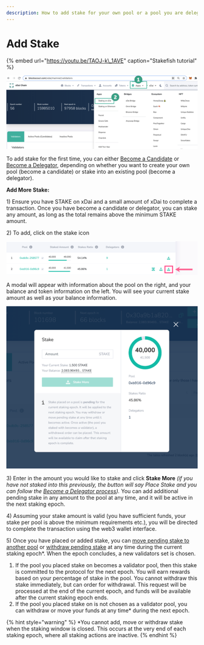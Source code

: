 ```yaml
---
description: How to add stake for your own pool or a pool you are delegating on
---
```


# Add Stake

{% embed url="https://youtu.be/TAOJ-k\_1AVE" caption="Stakefish tutorial" %}

![](../../../.gitbook/assets/staking-1.png)

To add stake for the first time, you can either [Become a Candidate](../become-a-candidate-validator.md) or [Become a Delegator](../become-a-delegator.md), depending on whether you want to create your own pool \(become a candidate\) or stake into an existing pool \(become a delegator\).

**Add More Stake:**

1\) Ensure you have STAKE on xDai and a small amount of xDai to complete a transaction. Once you have become a candidate or delegator, you can stake any amount, as long as the total remains above the minimum STAKE amount.

2\) To add, click on the stake icon 

![](../../../.gitbook/assets/add-stake.png)

A modal will appear with information about the pool on the right, and your balance and token information on the left. You will see your current stake amount as well as your balance information. 

![](../../../.gitbook/assets/stake-more.png)

3\) Enter in the amount you would like to stake and click **Stake More** _\(if you have not staked into this previously, the button will say Place Stake and you can follow the_ [_Become a Delegator process_](../become-a-delegator.md)_\)._ You can add additional pending stake in any amount to the pool at any time, and it will be active in the next staking epoch.

4\) Assuming your stake amount is valid \(you have sufficient funds, your stake per pool is above the minimum requirements etc.\), you will be directed to complete the transaction using the web3 wallet interface.

5\) Once you have placed or added stake, you can [move pending stake to another pool](move-stake.md) or [withdraw pending stake](withdraw-stake.md) at any time during the current staking epoch\*. When the epoch concludes, a new validators set is chosen.

1. If the pool you placed stake on becomes a validator pool, then this stake is committed to the protocol for the next epoch. You will earn rewards based on your percentage of stake in the pool. You cannot withdraw this stake immediately, but can order for withdrawal. This request will be processed at the end of the current epoch, and funds will be available after the current staking epoch ends.
2. If the pool you placed stake on is not chosen as a validator pool, you can withdraw or move your funds at any time\* during the next epoch.

{% hint style="warning" %}
\*You cannot add, move or withdraw stake when the staking window is closed. This occurs at the very end of each staking epoch, where all staking actions are inactive. 
{% endhint %}

